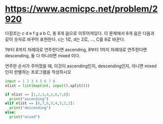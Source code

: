 # https://www.acmicpc.net/problem/2920

다장조는 c d e f g a b C, 총 8개 음으로 이루어져있다. 이 문제에서 8개 음은 다음과 같이 숫자로 바꾸어 표현한다. c는 1로, d는 2로, ..., C를 8로 바꾼다.

1부터 8까지 차례대로 연주한다면 ascending, 8부터 1까지 차례대로 연주한다면 descending, 둘 다 아니라면 mixed 이다.

연주한 순서가 주어졌을 때, 이것이 ascending인지, descending인지, 아니면 mixed인지 판별하는 프로그램을 작성하시오

```python
input = 1 2 3 4 5 6 7 8
nlist = list(map(int, input().split()))

if nlist == [1,2,3,4,5,6,7,8]:
  print("ascending")
elif nlist == [8,7,6,5,4,3,2,1]:
  print("descending")
else:
  print("mixed")


```

